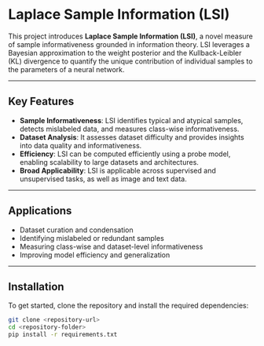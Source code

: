 # Laplace Sample Information (LSI)

This project introduces **Laplace Sample Information (LSI)**, a novel measure of sample informativeness grounded in information theory. LSI leverages a Bayesian approximation to the weight posterior and the Kullback-Leibler (KL) divergence to quantify the unique contribution of individual samples to the parameters of a neural network.

---

## Key Features
- **Sample Informativeness**: LSI identifies typical and atypical samples, detects mislabeled data, and measures class-wise informativeness.
- **Dataset Analysis**: It assesses dataset difficulty and provides insights into data quality and informativeness.
- **Efficiency**: LSI can be computed efficiently using a probe model, enabling scalability to large datasets and architectures.
- **Broad Applicability**: LSI is applicable across supervised and unsupervised tasks, as well as image and text data.

---

## Applications
- Dataset curation and condensation
- Identifying mislabeled or redundant samples
- Measuring class-wise and dataset-level informativeness
- Improving model efficiency and generalization

---

## Installation
To get started, clone the repository and install the required dependencies:

```bash
git clone <repository-url>
cd <repository-folder>
pip install -r requirements.txt